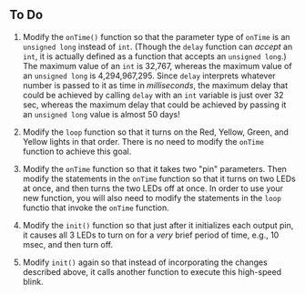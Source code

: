 ## To Do ##

1. Modify the `onTime()` function so that the parameter type of `onTime` is an `unsigned long` 
instead of `int`.  (Though the `delay` function can *accept* an `int`, it is actually
defined as a function that accepts an `unsigned long`.)  
The maximum value of an `int` is 32,767, whereas the maximum value of an 
`unsigned long` is 4,294,967,295.  Since `delay` interprets whatever number
is passed to it as time in *milliseconds*, the maximum delay that could be 
achieved by calling `delay` with an `int` variable is just over 32 sec, 
whereas the maximum delay that could be achieved by passing it an 
`unsigned long` value is almost 50 days!

2.  Modify the `loop` function so that it turns on the Red, Yellow, Green, and Yellow
lights in that order.  There is no need to modify the `onTime` function to achieve
this goal.

3.  Modify the `onTime` function so that it takes two "pin" parameters.
Then modify the statements in the `onTime` function so that it turns on two LEDs
at once, and then turns the two LEDs off at once.
In order to use your new function, you will also need to modify the statements
in the `loop` functio that invoke the `onTime` function.

4.  Modify the `init()` function so that just after it initializes each output pin,
it causes all 3 LEDs to turn on for a *very* brief period of time, e.g., 10 msec,
and then turn off.

5.  Modify `init()` again so that instead of incorporating the changes described
above, it calls another function to execute this high-speed blink.







